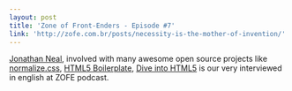 ```yaml
---
layout: post
title: 'Zone of Front-Enders - Episode #7'
link: 'http://zofe.com.br/posts/necessity-is-the-mother-of-invention/'
---
```


[Jonathan Neal](https://github.com/jonathantneal), involved with many awesome open source projects like [normalize.css](http://necolas.github.io/normalize.css/), [HTML5 Boilerplate](http://html5boilerplate.com/), [Dive into HTML5](http://diveintohtml5.info/) is our very interviewed in english at ZOFE podcast.